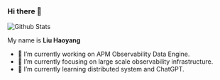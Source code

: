 ### Hi there 👋

<!--
**liuhaoyang/liuhaoyang** is a ✨ _special_ ✨ repository because its `README.md` (this file) appears on your GitHub profile.

Here are some ideas to get you started:

- 🔭 I’m currently working on ...
- 🌱 I’m currently learning ...
- 👯 I’m looking to collaborate on ...
- 🤔 I’m looking for help with ...
- 💬 Ask me about ...
- 📫 How to reach me: ...
- 😄 Pronouns: ...
- ⚡ Fun fact: ...
-->


![Github Stats](https://github-readme-stats.vercel.app/api?username=liuhaoyang&show_icons=true)

My name is **Liu Haoyang**

- 🔭 I’m currently working on APM Observability Data Engine.
- 🖖 I’m currently focusing on large scale observability infrastructure.
- 🌱 I’m currently learning distributed system and ChatGPT.
